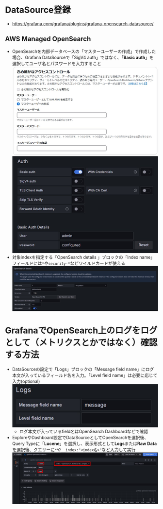 # DataSource登録
- https://grafana.com/grafana/plugins/grafana-opensearch-datasource/
## AWS Managed OpenSearch
- OpenSearchを内部データベースの「マスターユーザーの作成」で作成した場合、Grafana DataSourceで「SigV4 auth」ではなく、「**Basic auth**」を選択してユーザ名とパスワードを入力すること  
  ![](./image/opensearch_auth.jpg)  
  ![](./image/opensearch_auth_2.jpg)
- 対象indexを指定する「OpenSearch details
」ブロックの「Index name」フィールドには`*`や`security-*`などワイルドカードが使える  
  ![](./image/opensearch_datasource_for_log_2.jpg)

# GrafanaでOpenSearch上のログをログとして（メトリクスとかではなく）確認する方法
- DataSourceの設定で「Logs」ブロックの「Message field name」にログ本文が入っているフィールド名を入力。「Level field name」は必要に応じて入力(optional)  
  ![](./image/opensearch_datasource_for_log_1.jpg)  
  - ログ本文が入っているfield名はOpenSearch Dashboardなどで確認
- ExploreやDashboard設定でDataSourceとしてOpenSearchを選択後、Query Typeに「**Lucene**」を選択し、表示形式として**Logs**または**Raw Data**を選択後、クエリーに`*`や`__index:"<index名>"`など入力して実行  
  ![](./image/opensearch_datasource_for_log_3.jpg)